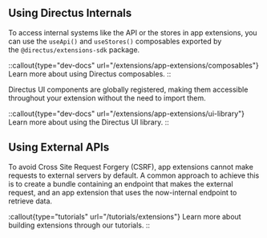 <div class="prose">

## Using Directus Internals

To access internal systems like the API or the stores in app extensions, you can use the `useApi()` and `useStores()` composables exported by the `@directus/extensions-sdk` package.

::callout{type="dev-docs" url="/extensions/app-extensions/composables"}
Learn more about using Directus composables.
::

Directus UI components are globally registered, making them accessible throughout your extension without the need to import them.

::callout{type="dev-docs" url="/extensions/app-extensions/ui-library"}
Learn more about using the Directus UI library.
::

## Using External APIs

To avoid Cross Site Request Forgery (CSRF), app extensions cannot make requests to external servers by default. A common approach to achieve this is to create a bundle containing an endpoint that makes the external request, and an app extension that uses the now-internal endpoint to retrieve data.

:callout{type="tutorials" url="/tutorials/extensions"}
Learn more about building extensions through our tutorials.
::

</div>
